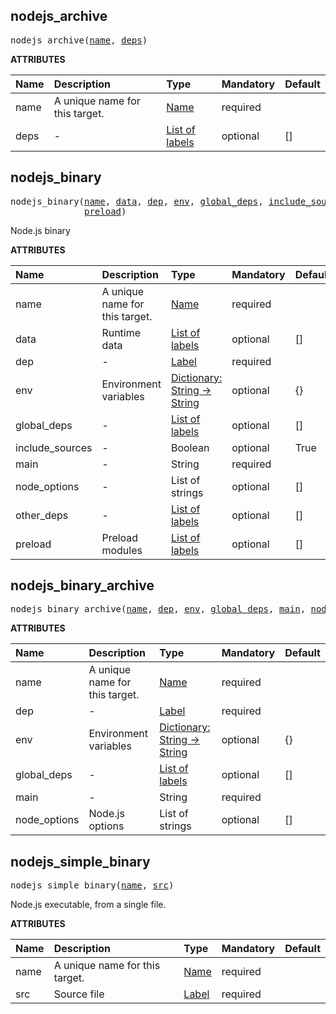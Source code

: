 <!-- Generated with Stardoc: http://skydoc.bazel.build -->

<a id="#nodejs_archive"></a>

## nodejs_archive

<pre>
nodejs_archive(<a href="#nodejs_archive-name">name</a>, <a href="#nodejs_archive-deps">deps</a>)
</pre>

**ATTRIBUTES**

| Name                                 | Description                    | Type                                                                        | Mandatory | Default |
| :----------------------------------- | :----------------------------- | :-------------------------------------------------------------------------- | :-------- | :------ |
| <a id="nodejs_archive-name"></a>name | A unique name for this target. | <a href="https://bazel.build/docs/build-ref.html#name">Name</a>             | required  |         |
| <a id="nodejs_archive-deps"></a>deps | -                              | <a href="https://bazel.build/docs/build-ref.html#labels">List of labels</a> | optional  | []      |

<a id="#nodejs_binary"></a>

## nodejs_binary

<pre>
nodejs_binary(<a href="#nodejs_binary-name">name</a>, <a href="#nodejs_binary-data">data</a>, <a href="#nodejs_binary-dep">dep</a>, <a href="#nodejs_binary-env">env</a>, <a href="#nodejs_binary-global_deps">global_deps</a>, <a href="#nodejs_binary-include_sources">include_sources</a>, <a href="#nodejs_binary-main">main</a>, <a href="#nodejs_binary-node_options">node_options</a>, <a href="#nodejs_binary-other_deps">other_deps</a>,
              <a href="#nodejs_binary-preload">preload</a>)
</pre>

Node.js binary

**ATTRIBUTES**

| Name                                                      | Description                    | Type                                                                                      | Mandatory | Default |
| :-------------------------------------------------------- | :----------------------------- | :---------------------------------------------------------------------------------------- | :-------- | :------ |
| <a id="nodejs_binary-name"></a>name                       | A unique name for this target. | <a href="https://bazel.build/docs/build-ref.html#name">Name</a>                           | required  |         |
| <a id="nodejs_binary-data"></a>data                       | Runtime data                   | <a href="https://bazel.build/docs/build-ref.html#labels">List of labels</a>               | optional  | []      |
| <a id="nodejs_binary-dep"></a>dep                         | -                              | <a href="https://bazel.build/docs/build-ref.html#labels">Label</a>                        | required  |         |
| <a id="nodejs_binary-env"></a>env                         | Environment variables          | <a href="https://bazel.build/docs/skylark/lib/dict.html">Dictionary: String -> String</a> | optional  | {}      |
| <a id="nodejs_binary-global_deps"></a>global_deps         | -                              | <a href="https://bazel.build/docs/build-ref.html#labels">List of labels</a>               | optional  | []      |
| <a id="nodejs_binary-include_sources"></a>include_sources | -                              | Boolean                                                                                   | optional  | True    |
| <a id="nodejs_binary-main"></a>main                       | -                              | String                                                                                    | required  |         |
| <a id="nodejs_binary-node_options"></a>node_options       | -                              | List of strings                                                                           | optional  | []      |
| <a id="nodejs_binary-other_deps"></a>other_deps           | -                              | <a href="https://bazel.build/docs/build-ref.html#labels">List of labels</a>               | optional  | []      |
| <a id="nodejs_binary-preload"></a>preload                 | Preload modules                | <a href="https://bazel.build/docs/build-ref.html#labels">List of labels</a>               | optional  | []      |

<a id="#nodejs_binary_archive"></a>

## nodejs_binary_archive

<pre>
nodejs_binary_archive(<a href="#nodejs_binary_archive-name">name</a>, <a href="#nodejs_binary_archive-dep">dep</a>, <a href="#nodejs_binary_archive-env">env</a>, <a href="#nodejs_binary_archive-global_deps">global_deps</a>, <a href="#nodejs_binary_archive-main">main</a>, <a href="#nodejs_binary_archive-node_options">node_options</a>)
</pre>

**ATTRIBUTES**

| Name                                                        | Description                    | Type                                                                                      | Mandatory | Default |
| :---------------------------------------------------------- | :----------------------------- | :---------------------------------------------------------------------------------------- | :-------- | :------ |
| <a id="nodejs_binary_archive-name"></a>name                 | A unique name for this target. | <a href="https://bazel.build/docs/build-ref.html#name">Name</a>                           | required  |         |
| <a id="nodejs_binary_archive-dep"></a>dep                   | -                              | <a href="https://bazel.build/docs/build-ref.html#labels">Label</a>                        | required  |         |
| <a id="nodejs_binary_archive-env"></a>env                   | Environment variables          | <a href="https://bazel.build/docs/skylark/lib/dict.html">Dictionary: String -> String</a> | optional  | {}      |
| <a id="nodejs_binary_archive-global_deps"></a>global_deps   | -                              | <a href="https://bazel.build/docs/build-ref.html#labels">List of labels</a>               | optional  | []      |
| <a id="nodejs_binary_archive-main"></a>main                 | -                              | String                                                                                    | required  |         |
| <a id="nodejs_binary_archive-node_options"></a>node_options | Node.js options                | List of strings                                                                           | optional  | []      |

<a id="#nodejs_simple_binary"></a>

## nodejs_simple_binary

<pre>
nodejs_simple_binary(<a href="#nodejs_simple_binary-name">name</a>, <a href="#nodejs_simple_binary-src">src</a>)
</pre>

Node.js executable, from a single file.

**ATTRIBUTES**

| Name                                       | Description                    | Type                                                               | Mandatory | Default |
| :----------------------------------------- | :----------------------------- | :----------------------------------------------------------------- | :-------- | :------ |
| <a id="nodejs_simple_binary-name"></a>name | A unique name for this target. | <a href="https://bazel.build/docs/build-ref.html#name">Name</a>    | required  |         |
| <a id="nodejs_simple_binary-src"></a>src   | Source file                    | <a href="https://bazel.build/docs/build-ref.html#labels">Label</a> | required  |         |
